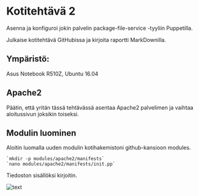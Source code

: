 # Kotitehtävä 2

Asenna ja konfiguroi jokin palvelin package-file-service -tyyliin Puppetilla.

Julkaise kotitehtävä GitHubissa ja kirjoita raportti MarkDownilla.

## Ympäristö:

Asus Notebook R510Z, Ubuntu 16.04

## Apache2

Päätin, että yritän tässä tehtävässä asentaa Apache2 palvelimen ja vaihtaa aloitussivun joksikin toiseksi.

## Modulin luominen

Aloitin luomalla uuden modulin kotihakemistoni github-kansioon modules.

	`mkdir -p modules/apache2/manifests`
	`nano modules/apache2/manifests/init.pp`

Tiedoston sisällöksi kirjoitin.

![text](https://github.com/JaniLjungberg/puppetgit/edit/master/images/2-1.png)
